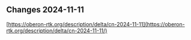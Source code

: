 ## Changes 2024-11-11

[https://oberon-rtk.org/description/delta/cn-2024-11-11](https://oberon-rtk.org/description/delta/cn-2024-11-11/)
